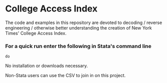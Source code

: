 # College Access Index

The code and examples in this repository are devoted to decoding / reverse engineering / otherwise better understanding the creation of New York Times' College Access Index.

### For a quick run enter the following in Stata's command line

```
do 

```
No installation or downloads necessary.

Non-Stata users can use the CSV to join in on this project.